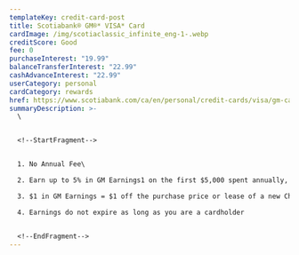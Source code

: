 ```yaml
---
templateKey: credit-card-post
title: Scotiabank® GM®* VISA* Card
cardImage: /img/scotiaclassic_infinite_eng-1-.webp
creditScore: Good
fee: 0
purchaseInterest: "19.99"
balanceTransferInterest: "22.99"
cashAdvanceInterest: "22.99"
userCategory: personal
cardCategory: rewards
href: https://www.scotiabank.com/ca/en/personal/credit-cards/visa/gm-card.html
summaryDescription: >-
  \


  <!--StartFragment-->


  1. No Annual Fee\

  2. Earn up to 5% in GM Earnings1 on the first $5,000 spent annually, and 2% thereafter\

  3. $1 in GM Earnings = $1 off the purchase price or lease of a new Chevrolet, Buick, GMC, or Cadillac\

  4. Earnings do not expire as long as you are a cardholder


  <!--EndFragment-->
---
```

